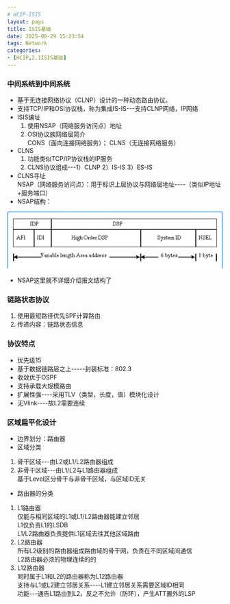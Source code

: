 ```yaml
---
# HCIP-ISIS
layout: pags
title: ISIS基础
date: 2025-06-29 15:23:54
tags: Network
categories: 
- [HCIP,2.1ISIS基础] 
---
```


### 中间系统到中间系统

- 基于无连接网络协议（CLNP）设计的一种动态路由协议。
- 支持TCP/IP和OSI协议栈，称为集成IS-IS---支持CLNP网络，IP网络
- ISIS编址
   1. 使用NSAP（网络服务访问点）地址
   2. OSI协议族网络层简介   
   CONS（面向连接网络服务）； CLNS（无连接网络服务）
   <!-- more -->
- CLNS
   1. 功能类似TCP/IP协议栈的IP服务
   2. CLNS协议组成---1）CLNP  2）IS-IS  3）ES-IS
-  CLNS寻址  
    NSAP（网络服务访问点）：用于标识上层协议与网络层地址----（类似IP地址+服务端口）
- NSAP结构：

![命令](../imgs/ISIS/NSAP结构.png)

- NSAP这里就不详细介绍报文结构了

### 链路状态协议

  1. 使用最短路径优先SPF计算路由
  2. 传递内容：链路状态信息

### 协议特点

- 优先级15
- 基于数据链路层之上-----封装标准：802.3
- 收敛优于OSPF
- 支持承载大规模路由
- 扩展性强----采用TLV（类型，长度，值）模块化设计
- 无Vlink----故L2需要连续

### 区域扁平化设计

- 边界划分：路由器
- 区域分类
1. 骨干区域---由L2或L1/L2路由器组成
2. 非骨干区域---由L1/L2与L1路由器组成  
基于Level区分骨干与非骨干区域，与区域ID无关
-  路由器的分类
1. L1路由器  
    仅能与相同区域的L1或L1/L2路由器能建立邻居  
    L1仅负责L1的LSDB  
    L1/L2路由器负责提供L1区域去往其他区域路由  
2. L2路由器  
    所有L2级别的路由器组成路由域的骨干网，负责在不同区域间通信  
    L2路由器必须的物理连续的的  
3. L12路由器  
    同时属于L1和L2的路由器称为L12路由器  
    支持与L1或L2建立邻居关系----L1建立邻居关系需要区域ID相同  
    功能---通告L1路由到L2，反之不允许（防环），产生ATT置外的LSP

